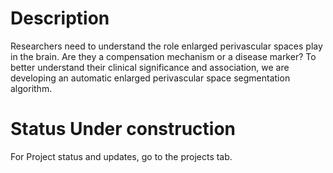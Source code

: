 # Description 
Researchers need to understand the role enlarged perivascular spaces play in the brain. Are they a compensation mechanism or a disease marker? To better understand their clinical significance and association, we are developing an automatic enlarged perivascular space segmentation algorithm.

# Status Under construction

For Project status and updates, go to the projects tab. 
